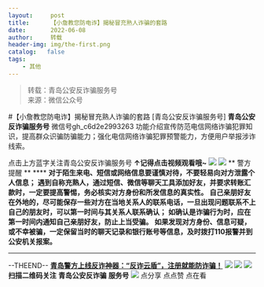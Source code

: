 ```yaml
---
layout:     post
title:      【小詹教您防电诈】揭秘冒充熟人诈骗的套路
date:       2022-06-08
author:     转载
header-img: img/the-first.png
catalog:   false
tags:
    - 其他
---
```


<blockquote><p>转载：青岛公安反诈骗服务号<br>
来源：微信公众号</p></blockquote>

#【小詹教您防电诈】揭秘冒充熟人诈骗的套路
[青岛公安反诈骗服务号]
**青岛公安反诈骗服务号**
微信号gh_c6d2e2993263
功能介绍宣传防范电信网络诈骗犯罪知识，提高群众识骗防骗能力；强化电信网络诈骗犯罪预警能力，方便用户举报涉诈线索。

点击上方蓝字关注青岛公安反诈骗服务号
**↑记得点击视频观看哦~**
![]({{site.baseurl}}/postimg/1GjWwxYB3dkLT2wPwwLE3jpib9I2FdvvA5u0jic5jDrtVTxsnlflqXvkeLmwLtFLZvJjVIHbmQNmib0GmgFrS9q6g.jpeg)
![]({{site.baseurl}}/postimg/1GjWwxYB3dkLT2wPwwLE3jpib9I2FdvvAPtYAZLo0U19trtic1MTLVIOYx5uibTtia4VRmXcURjBTy2UN5vGebLBlw.gif)
**
警方提醒
**
****‍‍‍
**对于陌生来电、短信或网络信息要谨慎对待，不要轻易向对方泄露个人信息；**
**遇到自称充熟人，通过短信、微信等聊天工具添加好友，并要求转账汇款时，一定要提高警惕，务必核实对方身份和所发信息的真实性。**
**自己亲朋好友在外地的，尽可能保存一些对方在当地关系人的联系电话，一旦出现问题联系不上自己的朋友时，可以第一时间与其关系人联系确认；**
**如确认是诈骗行为时，应在第一时间内通知自己亲朋好友，防止上当受骗。**
**如果发现对方身份、信息可疑，或不幸被骗，一定保留当时的聊天记录和银行账号等信息，及时拨打110报警并到公安机关报案。**‍‍‍
****
\--THEEND--
**[青岛警方上线反诈神器：“反诈云盾”，注册就能防诈骗！](https://mp.weixin.qq.com/s?__biz=MzkwODIyMjQyOA==&mid=2247484570&idx=3&sn=1cfc897c984fa6908153b7a1cd767a05&scene=21#wechat_redirect)**
![]({{site.baseurl}}/postimg/SQy6GkyVO2RqnkRS1LiaCZL680hpVrBQr1W1HjqwNniaw0j7X2HqO9qNGoZBaWL9YMCRdpgk4Hlk1ncEusDUhxhw.jpeg)
![]({{site.baseurl}}/postimg/6xI4h676QXzia5naazW6wFR5ml91zib85OnAdBFSTibic8yWLuWic1rKJBicwSgnqzI9icFMSpImia2H4zZhqLVTr724UA.png)
![]({{site.baseurl}}/postimg/1GjWwxYB3dk0QR6pndF2SISfW55mAuAxDQOiaC2Geq1kE9oibrv0xIEyiazCyo7VubILLicuLicBW77qleN0GPJOTAQ.jpeg)
**扫描二维码关注**
**青岛公安反诈骗**
**服务号**
![]({{site.baseurl}}/postimg/6xI4h676QXzia5naazW6wFR5ml91zib85O2ObvfHFG7tH1qAI6iakIGohmLu4siar1ZzMiawQ7QicgfyZFjriavRic3M6Q.png)
点分享
点点赞
点在看
